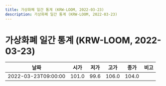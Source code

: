 ```yaml
---
title: 가상화폐 일간 통계 (KRW-LOOM, 2022-03-23)
description: 가상화폐 일간 통계 (KRW-LOOM, 2022-03-23)
---
```


가상화폐 일간 통계 (KRW-LOOM, 2022-03-23)
===

|날짜|시가|저가|고가|종가|비고|
|--|--|--|--|--|--|
|2022-03-23T09:00:00|101.0|99.6|106.0|104.0|    |

